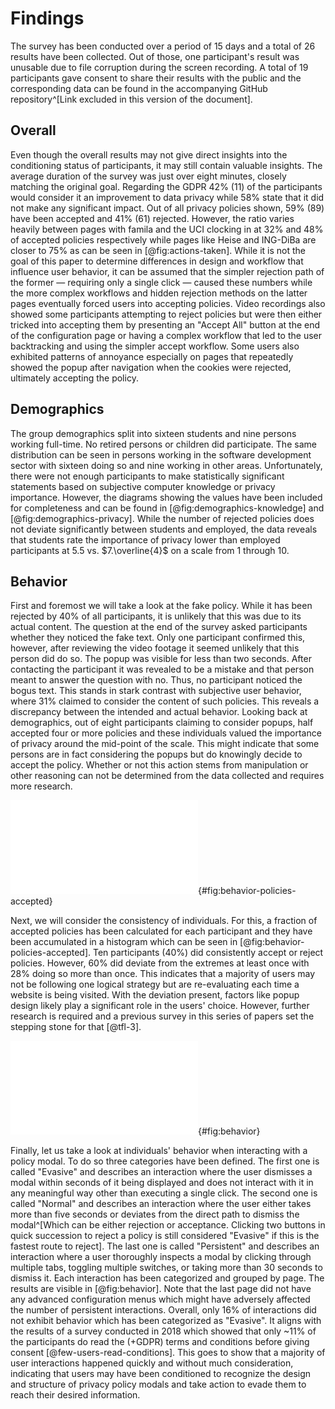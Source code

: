 # Findings

The survey has been conducted over a period of 15 days and a total of 26 results have been collected. Out of those, one participant's result was unusable due to file corruption during the screen recording. A total of 19 participants gave consent to share their results with the public and the corresponding data can be found in the accompanying GitHub repository^[Link excluded in this version of the document].

## Overall

Even though the overall results may not give direct insights into the conditioning status of participants, it may still contain valuable insights. The average duration of the survey was just over eight minutes, closely matching the original goal. Regarding the GDPR 42% (11) of the participants would consider it an improvement to data privacy while 58% state that it did not make any significant impact. Out of all privacy policies shown, 59% (89) have been accepted and 41% (61) rejected. However, the ratio varies heavily between pages with famila and the UCI clocking in at 32% and 48% of accepted policies respectively while pages like Heise and ING-DiBa are closer to 75% as can be seen in [@fig:actions-taken]. While it is not the goal of this paper to determine differences in design and workflow that influence user behavior, it can be assumed that the simpler rejection path of the former — requiring only a single click — caused these numbers while the more complex workflows and hidden rejection methods on the latter pages eventually forced users into accepting policies. <!-- TODO Cite my own work! Or maybe reference the "survey" done in the conditioning section ;) --> Video recordings also showed some participants attempting to reject policies but were then either tricked into accepting them by presenting an "Accept All" button at the end of the configuration page or having a complex workflow that led to the user backtracking and using the simpler accept workflow. Some users also exhibited patterns of annoyance especially on pages that repeatedly showed the popup after navigation when the cookies were rejected, ultimately accepting the policy.

## Demographics

The group demographics split into sixteen students and nine persons working full-time. No retired persons or children did participate. The same distribution can be seen in persons working in the software development sector with sixteen doing so and nine working in other areas. Unfortunately, there were not enough participants to make statistically significant statements based on subjective computer knowledge or privacy importance. However, the diagrams showing the values have been included for completeness and can be found in [@fig:demographics-knowledge] and [@fig:demographics-privacy]. While the number of rejected policies does not deviate significantly between students and employed, the data reveals that students rate the importance of privacy lower than employed participants at $5.5$ vs. $7.\overline{4}$ on a scale from 1 through 10.

## Behavior

First and foremost we will take a look at the fake policy. While it has been rejected by 40% of all participants, it is unlikely that this was due to its actual content. The question at the end of the survey asked participants whether they noticed the fake text. Only one participant confirmed this, however, after reviewing the video footage it seemed unlikely that this person did do so. The popup was visible for less than two seconds. After contacting the participant it was revealed to be a mistake and that person meant to answer the question with no. Thus, no participant noticed the bogus text. This stands in stark contrast with subjective user behavior, where 31% claimed to consider the content of such policies. This reveals a discrepancy between the intended and actual behavior. Looking back at demographics, out of eight participants claiming to consider popups, half accepted four or more policies and these individuals valued the importance of privacy around the mid-point of the scale. This might indicate that some persons are in fact considering the popups but do knowingly decide to accept the policy. Whether or not this action stems from manipulation or other reasoning can not be determined from the data collected and requires more research.

![Distribution of user behavior regarding accepted policies](src/images/policies-accepted.pdf){#fig:behavior-policies-accepted}

Next, we will consider the consistency of individuals. For this, a fraction of accepted policies has been calculated for each participant and they have been accumulated in a histogram which can be seen in [@fig:behavior-policies-accepted]. Ten participants (40%) did consistently accept or reject policies. However, 60% did deviate from the extremes at least once with 28% doing so more than once. This indicates that a majority of users may not be following one logical strategy but are re-evaluating each time a website is being visited. With the deviation present, factors like popup design likely play a significant role in the users' choice. However, further research is required and a previous survey in this series of papers set the stepping stone for that [@tfl-3].

![Behavior when interacting with a policy modal](src/images/behavior.pdf){#fig:behavior}

Finally, let us take a look at individuals' behavior when interacting with a policy modal. To do so three categories have been defined. The first one is called "Evasive" and describes an interaction where the user dismisses a modal within seconds of it being displayed and does not interact with it in any meaningful way other than executing a single click. The second one is called "Normal" and describes an interaction where the user either takes more than five seconds or deviates from the direct path to dismiss the modal^[Which can be either rejection or acceptance. Clicking two buttons in quick succession to reject a policy is still considered "Evasive" if this is the fastest route to reject]. The last one is called "Persistent" and describes an interaction where a user thoroughly inspects a modal by clicking through multiple tabs, toggling multiple switches, or taking more than 30 seconds to dismiss it. Each interaction has been categorized and grouped by page. The results are visible in [@fig:behavior]. Note that the last page did not have any advanced configuration menus which might have adversely affected the number of persistent interactions. Overall, only 16% of interactions did not exhibit behavior which has been categorized as "Evasive". It aligns with the results of a survey conducted in 2018 which showed that only ~11% of the participants do read the (+GDPR) terms and conditions before giving consent [@few-users-read-conditions]. This goes to show that a majority of user interactions happened quickly and without much consideration, indicating that users may have been conditioned to recognize the design and structure of privacy policy modals and take action to evade them to reach their desired information.
